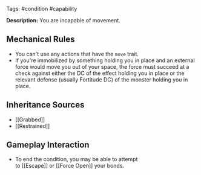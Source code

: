 Tags: #condition #capability

**Description:** You are incapable of movement.

## Mechanical Rules

- You can't use any actions that have the `move` trait.
- If you're immobilized by something holding you in place and an external force would move you out of your space, the force must succeed at a check against either the DC of the effect holding you in place or the relevant defense (usually Fortitude DC) of the monster holding you in place.

## Inheritance Sources

- [[Grabbed]]
- [[Restrained]]

## Gameplay Interaction

- To end the condition, you may be able to attempt to [[Escape]] or [[Force Open]] your bonds.  